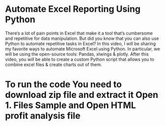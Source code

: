 
# Automate Excel Reporting Using Python

There’s a lot of pain points in Excel that make it a tool that’s cumbersome and repetitive for data manipulation. But did you know that you can also use Python to automate repetitive tasks in Excel? In this video, I will be sharing my favorite ways to automate Microsoft Excel using Python. In particular, we will be using the open-source tools: Pandas, xlwings & plotly. After this video, you will be able to create a custom Python script that allows you to combine excel files & create charts out of them.


# To run the code You need to download zip file and extract it Open 1. Files Sample and Open HTML profit analysis file
